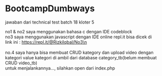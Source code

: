 # BootcampDumbways
jawaban dari technical test batch 18 kloter 5

no1 & no2 saya menggunakan bahasa c dengan IDE codeblock<br>
no3 saya menggunakan javascript dengan IDE online repl.it bisa dicek di link ini : https://repl.it/@RizkiIqbal/No3\n <br><br>
no.4 saya hanya bisa membuat CRUD kategory dan upload video dengan kategori value kategori di ambil dari database category_tb(belum membuat CRUD video_tb)<br>
untuk menjalankannya..., silahkan open dari index.php
